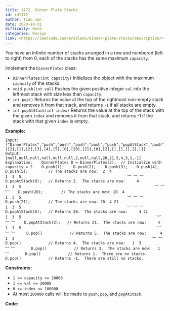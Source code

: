 ```yaml
---
title: 1172. Dinner Plate Stacks
id: id1172
author: Tian Jun
date: 2020-10-31
difficulty: Hard
categories: Design
link: <https://leetcode.com/problems/dinner-plate-stacks/description/>
---
```


You have an infinite number of stacks arranged in a row and numbered (left to
right) from 0, each of the stacks has the same maximum `capacity`.

Implement the `DinnerPlates` class:

  * `DinnerPlates(int capacity)` Initializes the object with the maximum `capacity` of the stacks.
  * `void push(int val)` Pushes the given positive integer `val` into the leftmost stack with size less than `capacity`.
  * `int pop()` Returns the value at the top of the rightmost non-empty stack and removes it from that stack, and returns `-1` if all stacks are empty.
  * `int popAtStack(int index)` Returns the value at the top of the stack with the given `index` and removes it from that stack, and returns -1 if the stack with that given `index` is empty.

**Example:**
            
	Input:    ["DinnerPlates","push","push","push","push","push","popAtStack","push","push","popAtStack","popAtStack","pop","pop","pop","pop","pop"]    [[2],[1],[2],[3],[4],[5],[0],[20],[21],[0],[2],[],[],[],[],[]]    
	Output:    [null,null,null,null,null,null,2,null,null,20,21,5,4,3,1,-1]        
	Explanation:    DinnerPlates D = DinnerPlates(2);  // Initialize with capacity = 2    D.push(1);    D.push(2);    D.push(3);    D.push(4);    D.push(5);         // The stacks are now:  2  4                                               1  3  5                                               ﹈ ﹈ ﹈    D.popAtStack(0);   // Returns 2.  The stacks are now:     4                                                           1  3  5                                                           ﹈ ﹈ ﹈    D.push(20);        // The stacks are now: 20  4                                               1  3  5                                               ﹈ ﹈ ﹈    D.push(21);        // The stacks are now: 20  4 21                                               1  3  5                                               ﹈ ﹈ ﹈    D.popAtStack(0);   // Returns 20.  The stacks are now:     4 21                                                            1  3  5                                                            ﹈ ﹈ ﹈    D.popAtStack(2);   // Returns 21.  The stacks are now:     4                                                            1  3  5                                                            ﹈ ﹈ ﹈     D.pop()            // Returns 5.  The stacks are now:      4                                                            1  3                                                             ﹈ ﹈      D.pop()            // Returns 4.  The stacks are now:   1  3                                                             ﹈ ﹈       D.pop()            // Returns 3.  The stacks are now:   1                                                             ﹈       D.pop()            // Returns 1.  There are no stacks.    D.pop()            // Returns -1.  There are still no stacks.    



**Constraints:**

  * `1 <= capacity <= 20000`
  * `1 <= val <= 20000`
  * `0 <= index <= 100000`
  * At most `200000` calls will be made to `push`, `pop`, and `popAtStack`.


**Code:**
